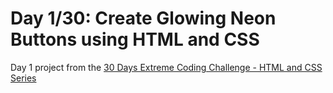 # Day 1/30: Create Glowing Neon Buttons using HTML and CSS

Day 1 project from the [30 Days Extreme Coding Challenge - HTML and CSS Series](https://dev.to/somanathgoudar/series/12800)

